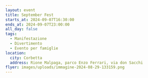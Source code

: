 ```yaml
---
layout: event
title: September Fest
starts_at: 2024-09-07T16:30:00
ends_at: 2024-09-07T23:00:00
all_day: false
tags:
  - Manifestazione
  - Divertimento
  - Evento per famiglie
location:
  city: Corbetta
  address: Rione Malpaga, parco Enzo Ferrari, via don Sacchi
flyer: images/uploads/immagine-2024-08-29-133159.png
---
```

